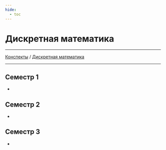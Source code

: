 ```yaml
---
hide: 
  - toc
---
```


# Дискретная математика

---

[Конспекты](/index.md) / [Дискретная математика](/notes/discrete-math/index.md)

---

## Семестр 1
- 

## Семестр 2
- 

## Семестр 3
- 